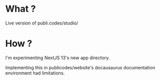 # What ?

Live version of publi.codes/studio/

# How ?

I'm experimenting NextJS 13's new app directory.

Implementing this in publicodes/website's docausaurus documentation environment had limitations.

